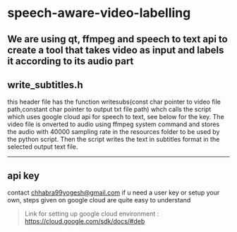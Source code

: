 # speech-aware-video-labelling
We are using qt, ffmpeg and speech to text api to create a tool that takes video as input and labels it according to its audio part 
-------------------------------------------
write_subtitles.h
------------------------------------------
this header file has the function writesubs(const char pointer to video file path,constant char pointer to output txt file path)
whch calls the script which uses google cloud api for speech to text, see below for the key. The video file is onverted to audio using ffmpeg system command and stores the audio with 40000 sampling rate in the resources folder to be used by the python script. Then the script writes the text in subtitles format in the selected output text file.


------
api key
-----
contact chhabra99yogesh@gmail.com if u need a user key or setup your own, steps given on google cloud are quite easy to understand
> Link for setting up google cloud environment : https://cloud.google.com/sdk/docs/#deb



